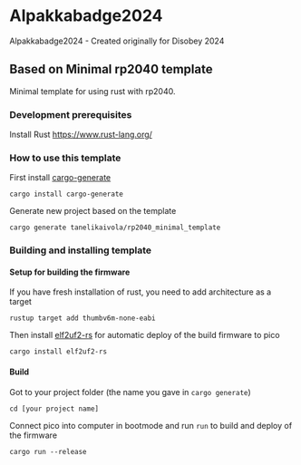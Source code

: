 # Alpakkabadge2024

Alpakkabadge2024 - Created originally for Disobey 2024

## Based on Minimal rp2040 template

Minimal template for using rust with rp2040.

### Development prerequisites

Install Rust https://www.rust-lang.org/

### How to use this template

First install [cargo-generate](https://crates.io/crates/cargo-generate)

    cargo install cargo-generate

Generate new project based on the template

    cargo generate tanelikaivola/rp2040_minimal_template

### Building and installing template

#### Setup for building the firmware

If you have fresh installation of rust, you need to add architecture as a target

    rustup target add thumbv6m-none-eabi

Then install [elf2uf2-rs](https://crates.io/crates/elf2uf2-rs) for automatic deploy of the build firmware to pico
    
    cargo install elf2uf2-rs

#### Build

Got to your project folder (the name you gave in `cargo generate`)

    cd [your project name]

Connect pico into computer in bootmode and run `run` to build and deploy of the firmware

    cargo run --release

